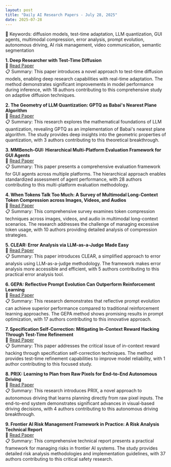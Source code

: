 ```yaml
---
layout: post
title: "Daily AI Research Papers - July 28, 2025"
date: 2025-07-28
---
```


🔑 Keywords: diffusion models, test-time adaptation, LLM quantization, GUI agents, multimodal compression, error analysis, prompt evolution, autonomous driving, AI risk management, video communication, semantic segmentation

**1. Deep Researcher with Test-Time Diffusion**  
🔗 [Read Paper](https://huggingface.co/papers/2507.16075)  
📋 Summary: This paper introduces a novel approach to test-time diffusion models, enabling deep research capabilities with real-time adaptation. The method demonstrates significant improvements in model performance during inference, with 18 authors contributing to this comprehensive study on adaptive diffusion techniques.

**2. The Geometry of LLM Quantization: GPTQ as Babai's Nearest Plane Algorithm**  
🔗 [Read Paper](https://huggingface.co/papers/2507.18553)  
📋 Summary: This research explores the mathematical foundations of LLM quantization, revealing GPTQ as an implementation of Babai's nearest plane algorithm. The study provides deep insights into the geometric properties of quantization, with 3 authors contributing to this theoretical breakthrough.

**3. MMBench-GUI: Hierarchical Multi-Platform Evaluation Framework for GUI Agents**  
🔗 [Read Paper](https://huggingface.co/papers/2507.19478)  
📋 Summary: This paper presents a comprehensive evaluation framework for GUI agents across multiple platforms. The hierarchical approach enables standardized assessment of agent performance, with 28 authors contributing to this multi-platform evaluation methodology.

**4. When Tokens Talk Too Much: A Survey of Multimodal Long-Context Token Compression across Images, Videos, and Audios**  
🔗 [Read Paper](https://huggingface.co/papers/2507.20198)  
📋 Summary: This comprehensive survey examines token compression techniques across images, videos, and audio in multimodal long-context scenarios. The research addresses the challenge of managing excessive token usage, with 10 authors providing detailed analysis of compression strategies.

**5. CLEAR: Error Analysis via LLM-as-a-Judge Made Easy**  
🔗 [Read Paper](https://huggingface.co/papers/2507.18392)  
📋 Summary: This paper introduces CLEAR, a simplified approach to error analysis using LLM-as-a-judge methodology. The framework makes error analysis more accessible and efficient, with 5 authors contributing to this practical error analysis tool.

**6. GEPA: Reflective Prompt Evolution Can Outperform Reinforcement Learning**  
🔗 [Read Paper](https://huggingface.co/papers/2507.19457)  
📋 Summary: This research demonstrates that reflective prompt evolution can achieve superior performance compared to traditional reinforcement learning approaches. The GEPA method shows promising results in prompt optimization, with 17 authors contributing to this innovative approach.

**7. Specification Self-Correction: Mitigating In-Context Reward Hacking Through Test-Time Refinement**  
🔗 [Read Paper](https://huggingface.co/papers/2507.18742)  
📋 Summary: This paper addresses the critical issue of in-context reward hacking through specification self-correction techniques. The method provides test-time refinement capabilities to improve model reliability, with 1 author contributing to this focused study.

**8. PRIX: Learning to Plan from Raw Pixels for End-to-End Autonomous Driving**  
🔗 [Read Paper](https://huggingface.co/papers/2507.17596)  
📋 Summary: This research introduces PRIX, a novel approach to autonomous driving that learns planning directly from raw pixel inputs. The end-to-end system demonstrates significant advances in visual-based driving decisions, with 4 authors contributing to this autonomous driving breakthrough.

**9. Frontier AI Risk Management Framework in Practice: A Risk Analysis Technical Report**  
🔗 [Read Paper](https://huggingface.co/papers/2507.16534)  
📋 Summary: This comprehensive technical report presents a practical framework for managing risks in frontier AI systems. The study provides detailed risk analysis methodologies and implementation guidelines, with 37 authors contributing to this critical safety research.

 